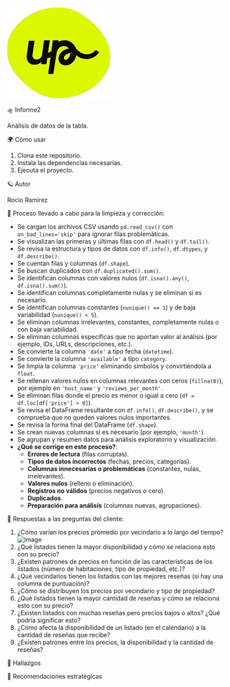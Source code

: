 ![](https://github.com/Roxy-5/Informe1/blob/main/images.jpg)

🛸 Informe2

Análisis de datos de la tabla.

🌍 Cómo usar

1. Clona este repositorio.
2. Instala las dependencias necesarias.
3. Ejecuta el proyecto.

🪐 Autor

Rocío Ramírez

🌌 Proceso llevado a cabo para la limpieza y corrección: 
- Se cargan los archivos CSV usando `pd.read_csv()` con `on_bad_lines='skip'` para ignorar filas problemáticas.
- Se visualizan las primeras y últimas filas con `df.head()` y `df.tail()`.
- Se revisa la estructura y tipos de datos con `df.info()`, `df.dtypes`, y `df.describe()`.
- Se cuentan filas y columnas (`df.shape`).
- Se buscan duplicados con `df.duplicated().sum()`.
- Se identifican columnas con valores nulos (`df.isna().any()`, `df.isna().sum()`).
- Se identifican columnas completamente nulas y se eliminan si es necesario.
- Se identifican columnas constantes (`nunique() == 1`) y de baja variabilidad (`nunique() < 5`).
- Se eliminan columnas irrelevantes, constantes, completamente nulas o con baja variabilidad.
- Se eliminan columnas específicas que no aportan valor al análisis (por ejemplo, IDs, URLs, descripciones, etc.).
- Se convierte la columna `'date'` a tipo fecha (`datetime`).
- Se convierte la columna `'available'` a tipo `category`.
- Se limpia la columna `'price'` eliminando símbolos y convirtiéndola a `float`.
- Se rellenan valores nulos en columnas relevantes con ceros (`fillna(0)`), por ejemplo en `'host_name'` y `'reviews_per_month'`.
- Se eliminan filas donde el precio es menor o igual a cero (`df = df.loc[df['price'] > 0]`).
- Se revisa el DataFrame resultante con `df.info()`, `df.describe()`, y se comprueba que no queden valores nulos importantes.
- Se revisa la forma final del DataFrame (`df.shape`).
- Se crean nuevas columnas si es necesario (por ejemplo, `'month'`).
- Se agrupan y resumen datos para análisis exploratorio y visualización.
- **¿Qué se corrige en este proceso?**:
  - **Errores de lectura** (filas corruptas).
  - **Tipos de datos incorrectos** (fechas, precios, categorías).
  - **Columnas innecesarias o problemáticas** (constantes, nulas, irrelevantes).
  - **Valores nulos** (relleno o eliminación).
  - **Registros no válidos** (precios negativos o cero).
  - **Duplicados**.
  - **Preparación para análisis** (columnas nuevas, agrupaciones).

🚀 Respuestas a las preguntas del cliente:

1. ¿Cómo varían los precios promedio por vecindario a lo largo del tiempo? ![image](https://github.com/user-attachments/assets/69dca9c4-4971-4e39-ae02-a140cadb03f9) 
3. ¿Qué listados tienen la mayor disponibilidad y cómo se relaciona esto con su precio? 
4. ¿Existen patrones de precios en función de las características de los listados (número de habitaciones, tipo de propiedad, etc.)?
5. ¿Qué vecindarios tienen los listados con las mejores reseñas (si hay una columna de puntuación)?
6. ¿Cómo se distribuyen los precios por vecindario y tipo de propiedad?
7. ¿Qué listados tienen la mayor cantidad de reseñas y cómo se relaciona esto con su precio?
8. ¿Existen listados con muchas reseñas pero precios bajos o altos? ¿Qué podría significar esto?
9. ¿Cómo afecta la disponibilidad de un listado (en el calendario) a la cantidad de reseñas que recibe?
10. ¿Existen patrones entre los precios, la disponibilidad y la cantidad de reseñas?

🌋 Hallazgos


🧭 Recomendaciones estratégicas



